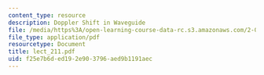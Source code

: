 ```yaml
---
content_type: resource
description: Doppler Shift in Waveguide
file: /media/https%3A/open-learning-course-data-rc.s3.amazonaws.com/2-068-computational-ocean-acoustics-13-853-spring-2003/f25e7b6ded192e903796aed9b1191aec_lect_211.pdf
file_type: application/pdf
resourcetype: Document
title: lect_211.pdf
uid: f25e7b6d-ed19-2e90-3796-aed9b1191aec
---
```


